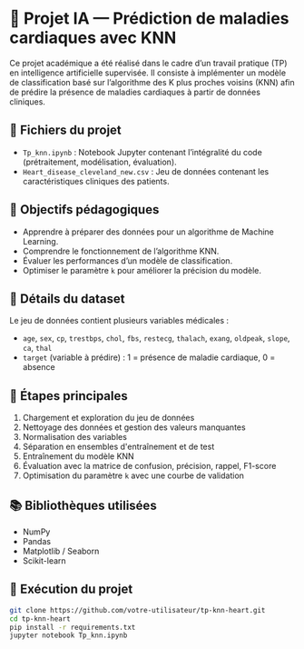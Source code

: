 # 🧠 Projet IA — Prédiction de maladies cardiaques avec KNN

Ce projet académique a été réalisé dans le cadre d’un travail pratique (TP) en intelligence artificielle supervisée. Il consiste à implémenter un modèle de classification basé sur l’algorithme des K plus proches voisins (KNN) afin de prédire la présence de maladies cardiaques à partir de données cliniques.

## 📁 Fichiers du projet

- `Tp_knn.ipynb` : Notebook Jupyter contenant l’intégralité du code (prétraitement, modélisation, évaluation).
- `Heart_disease_cleveland_new.csv` : Jeu de données contenant les caractéristiques cliniques des patients.

## 🎯 Objectifs pédagogiques

- Apprendre à préparer des données pour un algorithme de Machine Learning.
- Comprendre le fonctionnement de l’algorithme KNN.
- Évaluer les performances d’un modèle de classification.
- Optimiser le paramètre `k` pour améliorer la précision du modèle.

## 🔬 Détails du dataset

Le jeu de données contient plusieurs variables médicales :

- `age`, `sex`, `cp`, `trestbps`, `chol`, `fbs`, `restecg`, `thalach`, `exang`, `oldpeak`, `slope`, `ca`, `thal`
- `target` (variable à prédire) : 1 = présence de maladie cardiaque, 0 = absence

## 🔧 Étapes principales

1. Chargement et exploration du jeu de données
2. Nettoyage des données et gestion des valeurs manquantes
3. Normalisation des variables
4. Séparation en ensembles d'entraînement et de test
5. Entraînement du modèle KNN
6. Évaluation avec la matrice de confusion, précision, rappel, F1-score
7. Optimisation du paramètre `k` avec une courbe de validation

## 📚 Bibliothèques utilisées

- NumPy
- Pandas
- Matplotlib / Seaborn
- Scikit-learn

## 🚀 Exécution du projet

```bash
git clone https://github.com/votre-utilisateur/tp-knn-heart.git
cd tp-knn-heart
pip install -r requirements.txt
jupyter notebook Tp_knn.ipynb


